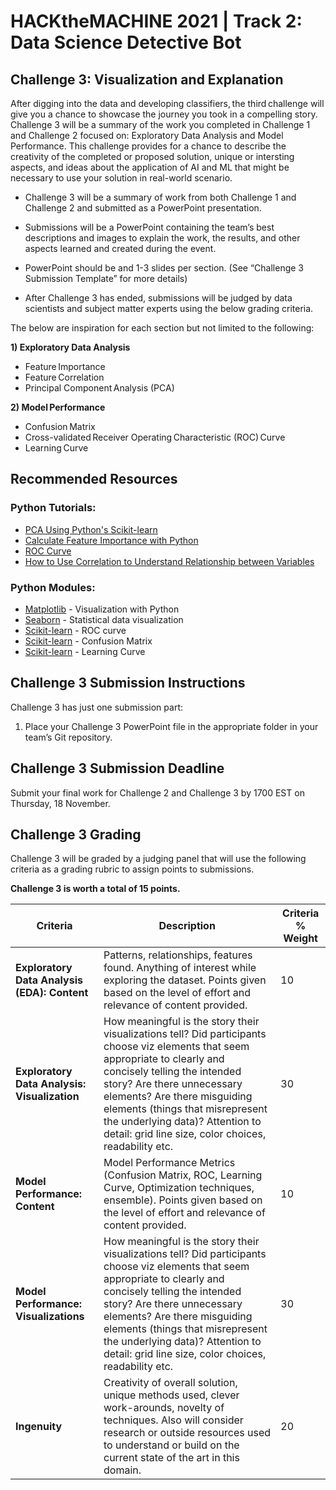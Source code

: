 # HACKtheMACHINE 2021 | Track 2: Data Science Detective Bot


## Challenge 3: Visualization and Explanation

After digging into the data and developing classifiers, the third challenge will give you a chance to showcase the journey you took in a compelling story. Challenge 3 will be a summary of the work you completed in Challenge 1 and Challenge 2 focused on: Exploratory Data Analysis and Model Performance. This challenge provides for a chance to describe the creativity of the completed or proposed solution, unique or intersting aspects, and ideas about the application of AI and ML that might be necessary to use your solution in real-world scenario.  

* Challenge 3 will be a summary of work from both Challenge 1 and Challenge 2 and submitted as a PowerPoint presentation.

* Submissions will be a PowerPoint containing the team’s best descriptions and images to explain the work, the results, and other aspects learned and created during the event.

* PowerPoint should be and 1-3 slides per section. (See “Challenge 3 Submission Template” for more details)

* After Challenge 3 has ended, submissions will be judged by data scientists and subject matter experts using the below grading criteria.

The below are inspiration for each section but not limited to the following:

**1) Exploratory Data Analysis**
* Feature Importance
* Feature Correlation
* Principal Component Analysis (PCA)  


**2) Model Performance**
* Confusion Matrix
* Cross-validated Receiver Operating Characteristic (ROC) Curve
* Learning Curve



## Recommended Resources

### Python Tutorials:
* [PCA Using Python's Scikit-learn](https://towardsdatascience.com/pca-using-python-scikit-learn-e653f8989e60)
* [Calculate Feature Importance with Python](https://machinelearningmastery.com/calculate-feature-importance-with-python/)
* [ROC Curve](https://scikit-learn.org/stable/modules/generated/sklearn.metrics.roc_curve.html)
* [How to Use Correlation to Understand Relationship between Variables](https://machinelearningmastery.com/how-to-use-correlation-to-understand-the-relationship-between-variables/)

### Python Modules:
* [Matplotlib](https://matplotlib.org/) - Visualization with Python
* [Seaborn](https://seaborn.pydata.org/) - Statistical data visualization
* [Scikit-learn](https://scikit-learn.org/stable/modules/generated/sklearn.metrics.roc_curve.html) - ROC curve
* [Scikit-learn](https://scikit-learn.org/stable/modules/generated/sklearn.metrics.confusion_matrix.html) - Confusion Matrix
* [Scikit-learn](https://scikit-learn.org/stable/auto_examples/model_selection/plot_learning_curve.html) - Learning Curve

## Challenge 3 Submission Instructions

Challenge 3 has just one submission part:
1) Place your Challenge 3 PowerPoint file in the appropriate folder in your team’s Git repository.


## Challenge 3 Submission Deadline

Submit your final work for Challenge 2 and Challenge 3 by 1700 EST on Thursday, 18 November.

## Challenge 3 Grading

Challenge 3 will be graded by a judging panel that will use the following criteria as a grading rubric to assign points to submissions. 

**Challenge 3 is worth a total of 15 points.**

| Criteria | Description | Criteria % Weight |
|----------|-------------|-------------------|
|**Exploratory Data Analysis (EDA): Content** |Patterns, relationships, features found. Anything of interest while exploring the dataset. Points given based on the level of effort and relevance of content provided. |10 |
|**Exploratory Data Analysis: Visualization** | How meaningful is the story their visualizations tell? Did participants choose viz elements that seem appropriate to clearly and concisely telling the intended story? Are there unnecessary elements? Are there misguiding elements (things that misrepresent the underlying data)? Attention to detail: grid line size, color choices, readability etc. |30 |
|**Model Performance: Content** |Model Performance Metrics (Confusion Matrix, ROC, Learning Curve, Optimization techniques, ensemble). Points given based on the level of effort and relevance of content provided. |10 |
|**Model Performance: Visualizations** |How meaningful is the story their visualizations tell? Did participants choose viz elements that seem appropriate to clearly and concisely telling the intended story? Are there unnecessary elements? Are there misguiding elements (things that misrepresent the underlying data)? Attention to detail: grid line size, color choices, readability etc. |30 |
|**Ingenuity** |Creativity of overall solution, unique methods used, clever work-arounds, novelty of techniques. Also will consider research or outside resources used to understand or build on the current state of the art in this domain. |20 |


```python

```
